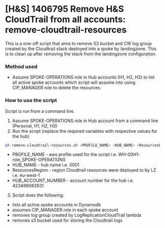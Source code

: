 # [H&S] 1406795 Remove H&S CloudTrail from all accounts: remove-cloudtrail-resources

This is a one-off script that aims to remove S3 bucket and CW log group created by the Cloudtrail stack deployed into a spoke by landingzone. This is to clean up after removing the stack from the landingzone configuration.

### Method used

* Assume SPOKE-OPERATIONS role in Hub accounts (H1, H2, H3) to list all active spoke accounts which script will assume into using CIP_MANAGER role to delete the resources.

### How to use the script
Script is run from a command line.
1. Assume SPOKE-OPERATIONS role in Hub account from a command line (Personal, H1, H2, H3)
2. Run the script (replace the required variables with respective values for the hub)
```bash
sh remove-cloudtrail-resources.sh <PROFILE_NAME> <HUB_NAME> <ResourcesRegion> <HUB_ACCOUNT_NUMBER>
```
 - PROFILE_NAME - aws profile used for the script i.e. WH-00H1-role_SPOKE-OPERATIONS
 - HUB_NAME - hub name i.e. 0001
 - ResourcesRegion - region Cloudtrail resources were deployed to by LZ i.e. eu-west-1
 - HUB_ACCOUNT_NUMBER - account number for the hub i.e. 423499082931

3. Script does the following:
  - lists all active spoke accounts in Dynamodb
  - assumes CIP_MANAGER role in each spoke account
  - removes log group created by LogReplicationCloudTrail lambda
  - removes s3 bucket used for storing the Cloudtrail logs

